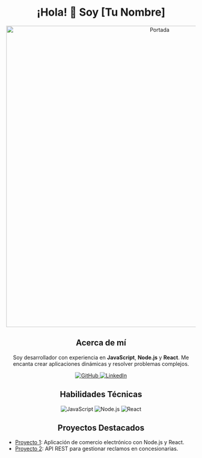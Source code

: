 <!-- Encabezado principal con estilo -->
<h1 align="center">¡Hola! 👋 Soy [Tu Nombre]</h1>

<!-- Imagen de portada -->
<p align="center">
  <img src="https://via.placeholder.com/800x300" alt="Portada" width="800">
</p>

<!-- Información personal -->
<h2 align="center">Acerca de mí</h2>
<p align="center">
  Soy desarrollador con experiencia en <strong>JavaScript</strong>, <strong>Node.js</strong> y <strong>React</strong>. Me encanta crear aplicaciones dinámicas y resolver problemas complejos.
</p>

<!-- Iconos y enlaces -->
<p align="center">
  <a href="https://github.com/usuario123">
    <img src="https://img.shields.io/badge/GitHub-181717?style=for-the-badge&logo=github&logoColor=white" alt="GitHub">
  </a>
  <a href="https://www.linkedin.com/in/usuario123/">
    <img src="https://img.shields.io/badge/LinkedIn-0077B5?style=for-the-badge&logo=linkedin&logoColor=white" alt="LinkedIn">
  </a>
</p>

<!-- Habilidades -->
<h2 align="center">Habilidades Técnicas</h2>
<p align="center">
  <img src="https://img.shields.io/badge/JavaScript-F7DF1E?style=for-the-badge&logo=javascript&logoColor=black" alt="JavaScript">
  <img src="https://img.shields.io/badge/Node.js-339933?style=for-the-badge&logo=nodedotjs&logoColor=white" alt="Node.js">
  <img src="https://img.shields.io/badge/React-61DAFB?style=for-the-badge&logo=react&logoColor=black" alt="React">
</p>

<!-- Proyectos destacados -->
<h2 align="center">Proyectos Destacados</h2>
<ul>
  <li>
    <a href="https://github.com/usuario123/proyecto1">Proyecto 1</a>: Aplicación de comercio electrónico con Node.js y React.
  </li>
  <li>
    <a href="https://github.com/usuario123/proyecto2">Proyecto 2</a>: API REST para gestionar reclamos en concesionarias.
  </li>
</ul>

